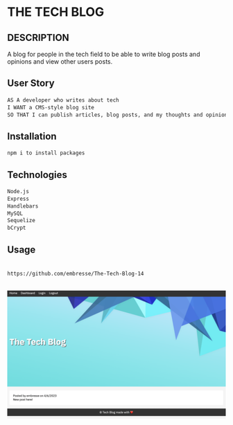 # THE TECH BLOG

## DESCRIPTION

A blog for people in the tech field to be able to write blog posts and opinions and view other users posts. 

## User Story

```md
AS A developer who writes about tech
I WANT a CMS-style blog site
SO THAT I can publish articles, blog posts, and my thoughts and opinions
```

## Installation

```md
npm i to install packages
```

## Technologies
```md
Node.js
Express
Handlebars
MySQL
Sequelize
bCrypt
```

## Usage
```md

https://github.com/embresse/The-Tech-Blog-14



```

![screenshot.](./public/images/Screen%20Shot%202023-04-06%20at%202.56.22%20PM.png)




